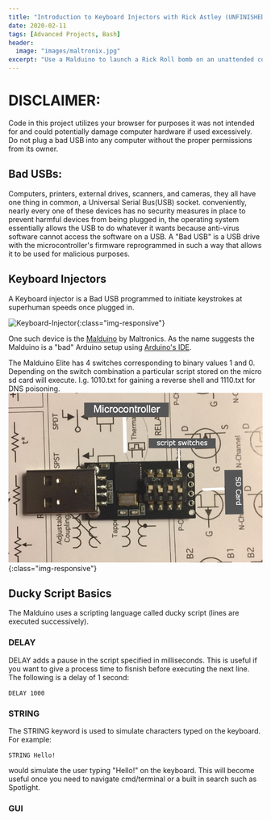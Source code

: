 ```yaml
---
title: "Introduction to Keyboard Injectors with Rick Astley (UNFINISHED)"
date: 2020-02-11
tags: [Advanced Projects, Bash]
header:
  image: "images/maltronix.jpg"
excerpt: "Use a Malduino to launch a Rick Roll bomb on an unattended computer"
---
```




# DISCLAIMER:
Code in this project utilizes your browser for purposes it was not intended for and could potentially damage computer hardware if used excessively. Do not plug a bad USB into any computer without the proper permissions from its owner.


## Bad USBs:
Computers, printers, external drives, scanners, and cameras, they all have one thing in common, a Universal Serial Bus(USB) socket. conveniently, nearly every one of these devices has no security measures in place to prevent harmful devices from being plugged in, the operating system essentially allows the USB to do whatever it wants because anti-virus software cannot access the software on a USB. A "Bad USB" is a USB drive with the microcontroller's firmware reprogrammed in such a way that allows it to be used for malicious purposes.


## Keyboard Injectors
A Keyboard injector is a Bad USB programmed to initiate keystrokes at superhuman speeds once plugged in.

![Keyboard-Injector](/images/injector.gif){:class="img-responsive"}

One such device is the [Malduino](https://maltronics.com/collections/malduinos) by Maltronics. As the name suggests the Malduino is a "bad" Arduino setup using [Arduino's IDE](https://www.arduino.cc/en/main/software).

The Malduino Elite has 4 switches corresponding to binary values 1 and 0. Depending on the switch combination a particular script stored on the micro sd card will execute. I.g. 1010.txt for gaining a reverse shell and 1110.txt for DNS poisoning.  
![malduino](/images/malduino_img.jpg){:class="img-responsive"}
## Ducky Script Basics
The Malduino uses a scripting language called ducky script (lines are executed successively).
### DELAY
DELAY adds a pause in the script specified in milliseconds. This is useful if you want to give a process time to fisnish before executing the next line. The following is a delay of 1 second:
```
DELAY 1000
```
### STRING
The STRING keyword is used to simulate characters typed on the keyboard. For example: 
```
STRING Hello!
```
would simulate the user typing "Hello!" on the keyboard. This will become useful once you need to navigate cmd/terminal or a built in search such as Spotlight.
### GUI


